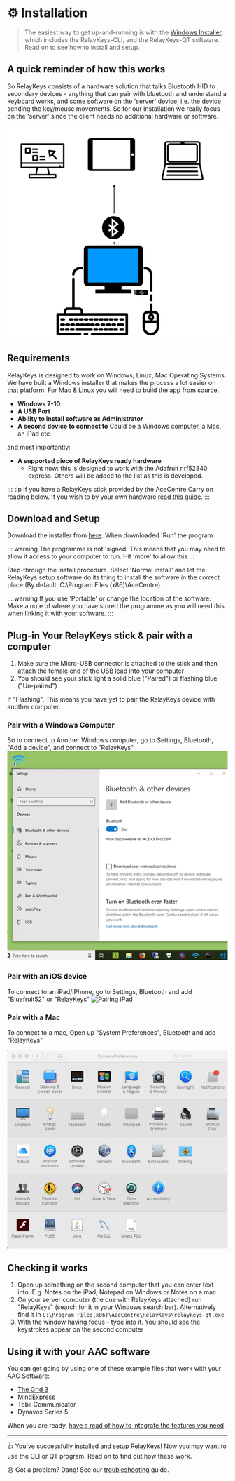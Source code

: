 # ⚙️ Installation

> The easiest way to get up-and-running is with the [Windows Installer](https://github.com/AceCentre/RelayKeys/releases/latest), which includes the RelayKeys-CLI, and the RelayKeys-QT software. Read on to see how to install and setup.

## A quick reminder of how this works

So RelayKeys consists of a hardware solution that talks Bluetooth HID to secondary devices - anything that can pair with bluetooth and understand a keyboard works, and some software on the 'server' device; i.e. the device sending the key/mouse movements. So for our installation we really focus on the 'server' since the client needs no additional hardware or software.

![RelayKeys Overview](img/overview.png)

## Requirements

RelayKeys is designed to work on Windows, Linux, Mac Operating Systems. We have built a Windows installer that makes the process a lot easier on that platform. For Mac & Linux you will need to build the app from source.

* **Windows 7-10**
* **A USB Port**
* **Ability to Install software as Administrator**
* **A second device to connect to** Could be a Windows computer, a Mac, an iPad etc

and most importantly:

* **A supported piece of RelayKeys ready hardware**
  * Right now: this is designed to work with the Adafruit nrf52840 express. Others will be added to the list as this is developed.

::: tip If you have a RelayKeys stick provided by the AceCentre Carry on reading below. If you wish to by your own hardware [read this guide](../technical/supported-boards.html). :::

## Download and Setup

Download the installer from [here](https://github.com/AceCentre/RelayKeys/releases/latest). When downloaded 'Run' the program

::: warning The programme is not 'signed' This means that you may need to allow it access to your computer to run. Hit 'more' to allow this :::

Step-through the install procedure. Select 'Normal install' and let the RelayKeys setup software do its thing to install the software in the correct place (By default: C:\Program Files (x86)\AceCentre).

::: warning If you use 'Portable' or change the location of the software: Make a note of where you have stored the programme as you will need this when linking it with your software. :::

## Plug-in Your RelayKeys stick & pair with a computer

1. Make sure the Micro-USB connector is attached to the stick and then attach the female end of the USB lead into your computer
2. You should see your stick light a solid blue ("Paired") or flashing blue ("Un-paired")

If "Flashing". This means you have yet to pair the RelayKeys device with another computer.

### Pair with a Windows Computer

So to connect to Another Windows computer, go to Settings, Bluetooth, "Add a device", and connect to "RelayKeys" ![Pairing Windows](img/screenshots/windows-pairing.gif)

### Pair with an iOS device

To connect to an iPad/iPhone, go to Settings, Bluetooth and add "Bluefruit52" or "RelayKeys" ![Pairing iPad](img/screenshots/ipad-pairing.gif)

### Pair with a Mac

To connect to a mac, Open up "System Preferences", Bluetooth and add "RelayKeys"

![Pairing Mac](img/screenshots/mac-pairing.gif)

## Checking it works

1. Open up something on the second computer that you can enter text into. E.g. Notes on the iPad, Notepad on Windows or Notes on a mac
2. On your server computer (the one with RelayKeys attached) run "RelayKeys" (search for it in your Windows search bar). Alternatively find it in `C:\Program Files(x86)\AceCentre\RelayKeys\relaykeys-qt.exe`
3. With the window having focus - type into it. You should see the keystrokes appear on the second computer

## Using it with your AAC software

You can get going by using one of these example files that work with your AAC Software:

* [The Grid 3](https://www.dropbox.com/s/3mcvnpnyi36lpdh/RelayKeysDemo.gridset?dl=1)
* [MindExpress](https://www.dropbox.com/s/pen6fcxnnm0byqr/RelayKeysQwerty.jmm?dl=1)
* Tobii Communicator
* Dynavox Series 5

When you are ready, [have a read of how to integrate the features you need](../guides/basic-principles.html).

***

👍 You've successfully installed and setup RelayKeys! Now you may want to use the CLI or QT program. Read on to find out how these work.

😞 Got a problem? Dang! See our [troubleshooting](../getting-started/contributing.md) guide.
